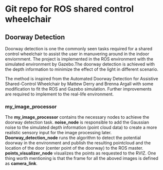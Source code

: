# Git repo for ROS shared control wheelchair
## Doorway Detection
Doorway detection is one the commonly seen tasks required for a shared control wheelchair to assist the user in manuvering around in the indoor enviornment. The project is implemented in the ROS environment with the simulated environment by Gazebo.The doorway detection is achieved with the depth information to minimize the effect of the light in different scenario.

The method is inspired from the Automated Doorway Detection for Assistive Shared-Control Wheelchair by Mattew Derry and Brenna Argall with some modification to fit the ROS and Gazebo simulation. Further improvements are required to implement to the real-life environment.

### my_image_processor
The **my_image_processor** contains the necessary nodes to achieve the doorway detection task. **noise_node** is responsible to add the Gaussian noise to the simulated depth information (point cloud data) to create a more realistic sensory input for the image processing later.
**Doorway_detection_node** runs the algorithm to detect the potential doorway in the environment and publish the resulting pointcloud and the location of the door (center point of the doorway) to the ROS master.
**points_visualizer_node** visualizes the points as requested to the RVIZ. One thing worth mentioning is that the frame for all the aboved images is defined as **camera_link**. 
